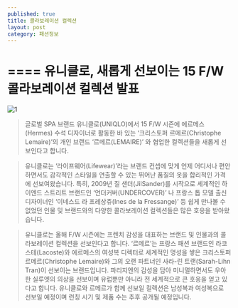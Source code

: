 ```yaml
---
published: true
title: 콜라보레이션 컬렉션
layout: post
category: 패션정보
---
```

====
유니클로, 새롭게 선보이는 **15 F/W** 콜라보레이션 컬렉션 발표
====

![1](http://cafeptthumb4.phinf.naver.net/20150522_125/hrworks2005_1432293409636fn0bc_JPEG/%BB%E7%C1%F8%C0%DA%B7%E11_%C0%FC_%BF%A1%B8%A3%B8%DE%BD%BA%28Herms%29_%B5%F0%B7%BA%C5%CD_%C5%A9%B8%AE%BD%BA%C5%E4%C6%DB_%B8%A3%B8%DE%B8%A3%28Christophe_Lemaire%2C_%BF%EC%29%BF%CD_%B1%D7%C0%C7_%C6%C4%C6%AE%B3%CA_%BB%E7%B6%F3-%B8%B0_%C6%AE%B7%A3%28Sarah-.jpg?type=w740)


>글로벌 SPA 브랜드 유니클로(UNIQLO)에서 15 F/W 시즌에 에르메스(Hermes) 수석 디자이너로 활동한 바 있는 ‘크리스토퍼 르메르(Christophe Lemaire)’의 개인 브랜드 ‘르메르(LEMAIRE)’ 와 협업한 컬렉션들을 새롭게 선보인다고 합니다.
 
>유니클로는 ‘라이프웨어(Lifewear)’라는 브랜드 컨셉에 맞게 언제 어디서나 편안하면서도 감각적인 스타일을 연출할 수 있는 뛰어난 품질의 옷을 합리적인 가격에 선보여왔습니다. 특히, 2009년 질 샌더(JilSander)를 시작으로 세계적인 하이엔드 스트리트 브랜드인 ‘언더커버(UNDERCOVER)’ 나 프랑스 톱 모델 출신 디자이너인 ‘이네스드 라 프레상쥬(Ines de la Fressange)’ 등 쉽게 만나볼 수 없었던 인물 및 브랜드와의 다양한 콜라보레이션 컬렉션들은 많은 호응을 받아왔습니다.
 
>유니클로는 올해 F/W 시즌에는 프렌치 감성을 대표하는 브랜드 및 인물과의 콜라보레이션 컬렉션을 선보인다고 합니다. ‘르메르’는 프랑스 패션 브랜드인 라코스테(Lacoste)와 에르메스의 여성복 디렉터로 세계적인 명성을 쌓은 크리스토퍼 르메르(Christophe Lemaire)와 그의 오랜 파트너인 사라-린 트랜(Sarah-Lihn Tran)이 선보이는 브랜드입니다. 파리지엔의 감성을 담아 미니멀하면서도 우아한 실루엣의 의상을 선보이며 유럽뿐만 아니라 전 세계적으로 큰 호응을 얻고 있다고 합니다. 유니클로와 르메르가 함께 선보일 컬렉션은 남성복과 여성복으로 선보일 예정이며 런칭 시기 및 제품 수는 추후 공개될 예정입니다.
